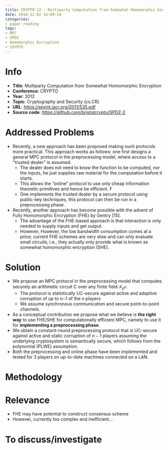 ```yaml
---
title: CRYPTO'12 - Multiparty Computation from Somewhat Homomorphic Encryption
date: 2018-12-02 14:09:14
categories:
- paper reading
tags:
- MPC
- SPDZ
- Homomorphic Encryption
- CRYPTO
---
```



# Info

- **Title**: Multiparty Computation from Somewhat Homomorphic Encryption
- **Conference**: CRYPTO
- **Year**: 2012
- **Topic**: Cryptography and Security (cs.CR)
- **URL**: https://eprint.iacr.org/2011/535.pdf
- **Source code**: https://github.com/bristolcrypto/SPDZ-2

# Addressed Problems

- Recently, a new approach has been proposed making such protocols more practical. This approach works as follows: one first designs a general MPC protocol in the preprocessing model, where access to a "trusted dealer" is assumed.
    - The dealer does not need to know the function to be computed, nor the inputs, he just supplies raw material for the computation before it starts. 
    - This allows the “online” protocol to use only cheap information theoretic primitives and hence be efficient. F
    - One implements the trusted dealer by a secure protocol using public-key techniques, this protocol can then be run in a preprocessing phase.
- Recently, another approach has become possible with the advent of Fully Homomorphic Encryption (FHE) by Gentry [15]. 
    - The advantage of the FHE-based approach is that interaction is only needed to supply inputs and get output. 
    - However, However, the low bandwidth consumption comes at a price; current FHE schemes are very slow and can only evaluate small circuits, i.e., they actually only provide what is known as somewhat homomorphic encryption (SHE).

# Solution

- We propose an MPC protocol in the preprocessing model that computes securely an arithmetic circuit C over any finite field $\mathcal{F}_{p^{k}}$.
    - The protocol is statistically UC-secure against active and adaptive corruption of up to n−1 of the n players
    - We assume synchronous communication and secure point-to-point channels.
- As a conceptual contribution we propose what we believe is **the right way** to use FHE/SHE for computationally efficient MPC, namely to use it for **implementing a preprocessing phase**.
- We obtain a constant-round preprocessing protocol that is UC-secure against active and static corruption of $n−1$ players assuming the underlying cryptosystem is semantically secure, which follows from the polynomial (PLWE) assumption.
- Both the preprocessing and online phase have been implemented and tested for 3 players on up-to-date machines connected on a LAN.

# Methodology



# Relevance

- FHE may have potential to construct consensus scheme
- However, currently too complex and inefficient...

# To discuss/investigate
